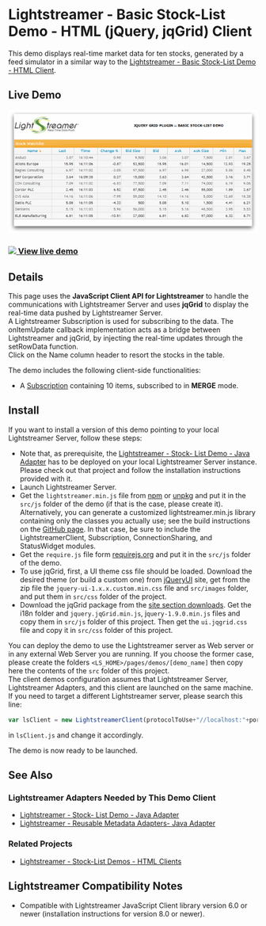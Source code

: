 # Lightstreamer - Basic Stock-List Demo - HTML (jQuery, jqGrid) Client

<!-- START DESCRIPTION lightstreamer-example-stocklist-client-jquery -->

This demo displays real-time market data for ten stocks, generated by a feed simulator in a similar way to the [Lightstreamer - Basic Stock-List Demo - HTML Client](https://github.com/Lightstreamer/Lightstreamer-example-StockList-client-javascript#basic-stock-list-demo---html-client).<br>

## Live Demo

[![Demo ScreenShot](screen_jqgrid_large.png)](http://demos.lightstreamer.com/jqGridDemo)<br>
### [![](http://demos.lightstreamer.com/site/img/play.png) View live demo](http://demos.lightstreamer.com/jqGridDemo)<br>

## Details

This page uses the <b>JavaScript Client API for Lightstreamer</b> to handle the communications with Lightstreamer Server and uses <b>jqGrid</b> to display the real-time data pushed by Lightstreamer Server.<br>
A Lightstreamer Subscription is used for subscribing to the data. The onItemUpdate callback implementation acts as a bridge between Lightstreamer and jqGrid, by injecting the real-time updates through the setRowData function.<br>
Click on the Name column header to resort the stocks in the table.<br>

The demo includes the following client-side functionalities:
* A [Subscription](https://lightstreamer.com/api/ls-web-client/latest/Subscription.html) containing 10 items, subscribed to in <b>MERGE</b> mode.

<!-- END DESCRIPTION lightstreamer-example-stocklist-client-jquery -->

## Install

If you want to install a version of this demo pointing to your local Lightstreamer Server, follow these steps:

* Note that, as prerequisite, the [Lightstreamer - Stock- List Demo - Java Adapter](https://github.com/Lightstreamer/Lightstreamer-example-Stocklist-adapter-java) has to be deployed on your local Lightstreamer Server instance. Please check out that project and follow the installation instructions provided with it.
* Launch Lightstreamer Server.
* Get the `lightstreamer.min.js` file from [npm](https://www.npmjs.com/package/lightstreamer-client-web) or [unpkg](https://unpkg.com/lightstreamer-client-web/lightstreamer.min.js) and put it in the `src/js` folder of the demo (if that is the case, please create it).
  Alternatively, you can generate a customized lightstreamer.min.js library containing only the classes you actually use;
  see the build instructions on the [GitHub page](https://github.com/Lightstreamer/Lightstreamer-lib-client-javascript#building).
  In that case, be sure to include the LightstreamerClient, Subscription, ConnectionSharing, and StatusWidget modules. 
* Get the `require.js` file form [requirejs.org](http://requirejs.org/docs/download.html) and put it in the `src/js` folder of the demo.
* To use jqGrid, first, a UI theme css file should be loaded. Download the desired theme (or build a custom one) from [jQueryUI](http://jqueryui.com/) site, get from the zip file the `jquery-ui-1.x.x.custom.min.css` file and `src/images` folder, and put them in `src/css` folder of the project.
* Download the jqGrid package from the [site section downloads](http://www.trirand.com/blog/). Get the i18n folder and `jquery.jqGrid.min.js`, j`query-1.9.0.min.js` files and copy them in `src/js` folder of this project. Then get the `ui.jqgrid.css` file and copy it in `src/css` folder of this project.

You can deploy the demo to use the Lightstreamer server as Web server or in any external Web Server you are running. 
If you choose the former case, please create the folders `<LS_HOME>/pages/demos/[demo_name]` then copy here the contents of the `src` folder of this project.<br>
The client demos configuration assumes that Lightstreamer Server, Lightstreamer Adapters, and this client are launched on the same machine. If you need to target a different Lightstreamer server, please search this line:
```js
var lsClient = new LightstreamerClient(protocolToUse+"//localhost:"+portToUse,"DEMO");
```
in `lsClient.js` and change it accordingly.<br>

The demo is now ready to be launched.

## See Also

### Lightstreamer Adapters Needed by This Demo Client

<!-- START RELATED_ENTRIES -->
* [Lightstreamer - Stock- List Demo - Java Adapter](https://github.com/Lightstreamer/Lightstreamer-example-Stocklist-adapter-java)
* [Lightstreamer - Reusable Metadata Adapters- Java Adapter](https://github.com/Lightstreamer/Lightstreamer-example-ReusableMetadata-adapter-java)

<!-- END RELATED_ENTRIES -->

### Related Projects

* [Lightstreamer - Stock-List Demos - HTML Clients](https://github.com/Lightstreamer/Lightstreamer-example-Stocklist-client-javascript)

## Lightstreamer Compatibility Notes

* Compatible with Lightstreamer JavaScript Client library version 6.0 or newer (installation instructions for version 8.0 or newer).
